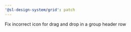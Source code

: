 ```yaml
---
'@sl-design-system/grid': patch
---
```


Fix incorrect icon for drag and drop in a group header row

